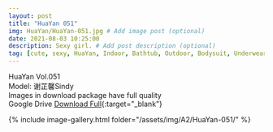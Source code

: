 ```yaml
---
layout: post
title: "HuaYan 051"
img: HuaYan/HuaYan-051.jpg # Add image post (optional)
date: 2021-08-03 10:25:00
description: Sexy girl. # Add post description (optional)
tag: [cute, sexy, HuaYan, Indoor, Bathtub, Outdoor, Bodysuit, Underwear, Cosplay, Big Tits, Tattoo]
---
```

HuaYan Vol.051  
Model: 谢芷馨Sindy     
Images in download package have full quality                    
Google Drive [Download Full](http://gestyy.com/eoFNIn){:target="_blank"}

{% include image-gallery.html folder="/assets/img/A2/HuaYan-051/" %}
